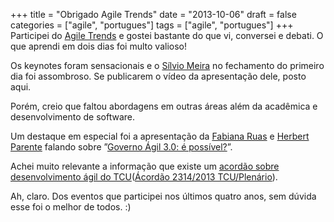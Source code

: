 +++
title = "Obrigado Agile Trends"
date = "2013-10-06"
draft = false
categories = ["agile", "portugues"]
tags = ["agile", "portugues"]
+++
Participei do [Agile Trends](http://agiletrendsbr.com/) e gostei
bastante do que vi, conversei e debati. O que aprendi em dois dias foi
multo valioso!

Os keynotes foram sensacionais e o [Sílvio
Meira](http://terramagazine.terra.com.br/silviomeira/blog) no fechamento
do primeiro dia foi assombroso. Se publicarem o vídeo da apresentação
dele, posto aqui.

Porém, creio que faltou abordagens em outras áreas além da acadêmica e
desenvolvimento de software.

Um destaque em especial foi a apresentação da
[Fabiana Ruas](https://twitter.com/faruas) e
[Herbert Parente](https://twitter.com/herbertparente) falando sobre
”[Governo Ágil 3.0: é possível?](http://www.slideshare.net/faruas/agile-trends-2013-governo-gil30share)”.

Achei muito relevante a informação que existe um [acordão sobre desenvolvimento ágil do TCU](http://governoagil.com.br/2013/09/05/acordao-do-tcu-sobre-metodologia-agil/)([Ácordão 2314/2013 TCU/Plenário](https://contas.tcu.gov.br/juris/SvlHighLight?key=ACORDAO-LEGADO-116247&texto=2b434f4c45474941444f253341253232504c454e4152494f2532322b414e442b2b2532384e554d41434f5244414f253341323331342b4f522b4e554d52454c4143414f253341323331342532392b414e442b2b2532384e554d414e4f41434f5244414f253341323031332b4f522b4e554d414e4f52454c4143414f25334132303133253239&sort=DTRELEVANCIA&ordem=DESC&bases=ACORDAO-LEGADO;DECISAO-LEGADO;RELACAO-LEGADO;ACORDAO-RELACAO-LEGADO;&highlight=&posicaoDocumento=0)).

Ah, claro. Dos eventos que participei nos últimos quatro anos, sem
dúvida esse foi o melhor de todos. :)
